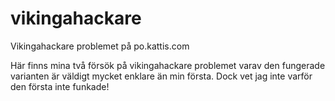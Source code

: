 # vikingahackare
Vikingahackare problemet på po.kattis.com

Här finns mina två försök på vikingahackare problemet varav den fungerade varianten är väldigt mycket enklare än min första. Dock vet jag inte varför den första inte funkade!
